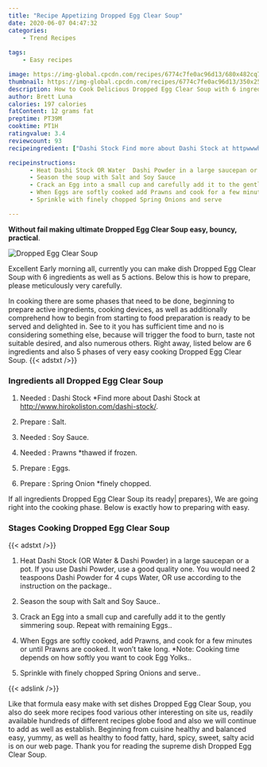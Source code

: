 ```yaml
---
title: "Recipe Appetizing Dropped Egg Clear Soup"
date: 2020-06-07 04:47:32
categories:
    - Trend Recipes
    
tags:
    - Easy recipes

image: https://img-global.cpcdn.com/recipes/6774c7fe0ac96d13/680x482cq70/dropped-egg-clear-soup-recipe-main-photo.jpg
thumbnail: https://img-global.cpcdn.com/recipes/6774c7fe0ac96d13/350x250cq70/dropped-egg-clear-soup-recipe-main-photo.jpg
description: How to Cook Delicious Dropped Egg Clear Soup with 6 ingredients and 5 stages of easy cooking.
author: Brett Luna
calories: 197 calories
fatContent: 12 grams fat
preptime: PT39M
cooktime: PT1H
ratingvalue: 3.4
reviewcount: 93
recipeingredient: ["Dashi Stock Find more about Dashi Stock at httpwwwhirokolistoncomdashistock", "Salt", "Soy Sauce", "Prawns thawed if frozen", "Eggs", "Spring Onion finely chopped"]

recipeinstructions: 
      - Heat Dashi Stock OR Water  Dashi Powder in a large saucepan or a pot If you use Dashi Powder use a good quality one You would need 2 teaspoons Dashi Powder for 4 cups Water OR use according to the instruction on the package 
      - Season the soup with Salt and Soy Sauce 
      - Crack an Egg into a small cup and carefully add it to the gently simmering soup Repeat with remaining Eggs 
      - When Eggs are softly cooked add Prawns and cook for a few minutes or until Prawns are cooked It wont take long Note Cooking time depends on how softly you want to cook Egg Yolks 
      - Sprinkle with finely chopped Spring Onions and serve

---
```




**Without fail making ultimate Dropped Egg Clear Soup easy, bouncy, practical**. 


![Dropped Egg Clear Soup](https://img-global.cpcdn.com/recipes/6774c7fe0ac96d13/680x482cq70/dropped-egg-clear-soup-recipe-main-photo.jpg "Dropped Egg Clear Soup")




Excellent Early morning all, currently you can make dish Dropped Egg Clear Soup with 6 ingredients as well as 5 actions. Below this is how to prepare, please meticulously very carefully.

In cooking there are some phases that need to be done, beginning to prepare active ingredients, cooking devices, as well as additionally comprehend how to begin from starting to food preparation is ready to be served and delighted in. See to it you has sufficient time and no is considering something else, because will trigger the food to burn, taste not suitable desired, and also numerous others. Right away, listed below are 6 ingredients and also 5 phases of very easy cooking Dropped Egg Clear Soup.
{{< adstxt />}}

### Ingredients all Dropped Egg Clear Soup


1. Needed  : Dashi Stock *Find more about Dashi Stock at http://www.hirokoliston.com/dashi-stock/.

1. Prepare  : Salt.

1. Needed  : Soy Sauce.

1. Needed  : Prawns *thawed if frozen.

1. Prepare  : Eggs.

1. Prepare  : Spring Onion *finely chopped.



If all ingredients Dropped Egg Clear Soup its ready| prepares}, We are going right into the cooking phase. Below is exactly how to preparing with easy.

### Stages Cooking Dropped Egg Clear Soup

{{< adstxt />}}


1. Heat Dashi Stock (OR Water &amp; Dashi Powder) in a large saucepan or a pot. If you use Dashi Powder, use a good quality one. You would need 2 teaspoons Dashi Powder for 4 cups Water, OR use according to the instruction on the package..



1. Season the soup with Salt and Soy Sauce..



1. Crack an Egg into a small cup and carefully add it to the gently simmering soup. Repeat with remaining Eggs..



1. When Eggs are softly cooked, add Prawns, and cook for a few minutes or until Prawns are cooked. It won’t take long. *Note: Cooking time depends on how softly you want to cook Egg Yolks..



1. Sprinkle with finely chopped Spring Onions and serve..





{{< adslink />}}

Like that formula easy make with set dishes Dropped Egg Clear Soup, you also do seek more recipes food various other interesting on site us, readily available hundreds of different recipes globe food and also we will continue to add as well as establish. Beginning from cuisine healthy and balanced easy, yummy, as well as healthy to food fatty, hard, spicy, sweet, salty acid is on our web page. Thank you for reading the supreme dish Dropped Egg Clear Soup.
